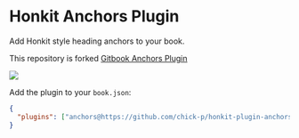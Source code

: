 # Honkit Anchors Plugin

Add Honkit style heading anchors to your book.

This repository is forked [Gitbook Anchors Plugin](https://github.com/rlmv/gitbook-plugin-anchors)

![](https://cloud.githubusercontent.com/assets/2666107/3465465/9fc9a502-0266-11e4-80ca-09a1dad1473e.png)

Add the plugin to your `book.json`:

```json
{
  "plugins": ["anchors@https://github.com/chick-p/honkit-plugin-anchors.git"]
}
```
